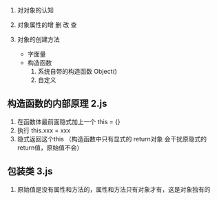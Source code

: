 1. 对对象的认知

2. 对象属性的增 删 改 查

3. 对象的创建方法
    - 字面量
    - 构造函数
        1. 系统自带的构造函数 Object()
        2. 自定义

## 构造函数的内部原理       2.js
1. 在函数体最前面隐式加上一个 this = {}
2. 执行 this.xxx = xxx
3. 隐式返回这个this
（构造函数中只有显式的 return对象 会干扰原隐式的 return值，原始值不会）

## 包装类       3.js
1. 原始值是没有属性和方法的，属性和方法只有对象才有，这是对象独有的


